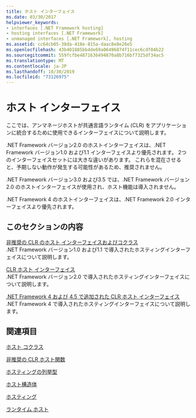 ```yaml
---
title: ホスト インターフェイス
ms.date: 03/30/2017
helpviewer_keywords:
- interfaces [.NET Framework hosting]
- hosting interfaces [.NET Framework]
- unmanaged interfaces [.NET Framework], hosting
ms.assetid: cc64cb05-38da-418e-815a-daac8e8e26e5
ms.openlocfilehash: 43b401885bb4de69a06496874f11cec6cdf04b22
ms.sourcegitcommit: 559fcfbe4871636494870a8b716bf7325df34ac5
ms.translationtype: MT
ms.contentlocale: ja-JP
ms.lasthandoff: 10/30/2019
ms.locfileid: "73126975"
---
```

# <a name="hosting-interfaces"></a>ホスト インターフェイス
ここでは、アンマネージホストが共通言語ランタイム (CLR) をアプリケーションに統合するために使用できるインターフェイスについて説明します。  
  
 .NET Framework バージョン2.0 のホストインターフェイスは、.NET Framework バージョン1.0 および1.1 インターフェイスより優先されます。 2つのインターフェイスセットには大きな違いがあります。 これらを混在させると、予期しない動作が発生する可能性があるため、推奨されません。  
  
 .NET Framework バージョン3.0 および3.5 では、.NET Framework バージョン2.0 のホストインターフェイスが使用され、ホスト機能は導入されません。  
  
 .NET Framework 4 のホストインターフェイスは、.NET Framework 2.0 インターフェイスより優先されます。
  
## <a name="in-this-section"></a>このセクションの内容  
 [非推奨の CLR のホスト インターフェイスおよびコクラス](../../../../docs/framework/unmanaged-api/hosting/deprecated-clr-hosting-interfaces-and-coclasses.md)  
 .NET Framework バージョン1.0 および1.1 で導入されたホスティングインターフェイスについて説明します。  
  
 [CLR ホスト インターフェイス](../../../../docs/framework/unmanaged-api/hosting/clr-hosting-interfaces.md)  
 .NET Framework バージョン2.0 で導入されたホスティングインターフェイスについて説明します。  
  
 [.NET Framework 4 および 4.5 で追加された CLR ホスト インターフェイス](../../../../docs/framework/unmanaged-api/hosting/clr-hosting-interfaces-added-in-the-net-framework-4-and-4-5.md)  
 .NET Framework 4 で導入されたホスティングインターフェイスについて説明します。  
  
## <a name="related-sections"></a>関連項目  
 [ホスト コクラス](../../../../docs/framework/unmanaged-api/hosting/hosting-coclasses.md)  
  
 [非推奨の CLR ホスト関数](../../../../docs/framework/unmanaged-api/hosting/deprecated-clr-hosting-functions.md)  
  
 [ホスティングの列挙型](../../../../docs/framework/unmanaged-api/hosting/hosting-enumerations.md)  
  
 [ホスト構造体](../../../../docs/framework/unmanaged-api/hosting/hosting-structures.md)  
  
 [ホスティング](../../../../docs/framework/unmanaged-api/hosting/index.md)  
  
 [ランタイム ホスト](https://docs.microsoft.com/previous-versions/dotnet/netframework-4.0/a51xd4ze(v=vs.100))
